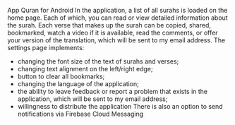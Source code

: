 App Quran for Android
In the application, a list of all surahs is loaded on the home page. Each of which, you can read or view detailed information about the surah. Each verse that makes up the surah can be copied, shared, bookmarked, watch a video if it is available, read the comments, or offer your version of the translation, which will be sent to my email address.
The settings page implements:
- changing the font size of the text of surahs and verses;
- changing text alignment on the left/right edge;
- button to clear all bookmarks;
- changing the language of the application;
- the ability to leave feedback or report a problem that exists in the application, which will be sent to my email address;
- willingness to distribute the application
There is also an option to send notifications via Firebase Cloud Messaging
